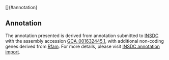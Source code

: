 []{#annotation}

Annotation
----------

The annotation presented is derived from annotation submitted to
[INSDC](http://www.insdc.org) with the assembly accession
[GCA\_001632445.1](http://www.ebi.ac.uk/ena/data/view/GCA_001632445.1),
with additional non-coding genes derived from
[Rfam](http://rfam.xfam.org/). For more details, please visit [INSDC
annotation
import](http://ensemblgenomes.org/info/data/insdc_annotation).
